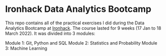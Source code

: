 # Ironhack Data Analytics Bootcamp

This repo contains all of the practical exercises I did during the Data Analytics Bootcamp at [Ironhack](https://www.ironhack.com/en). The course lasted for 9 weeks (17 Jan to 18 March 2022). It was divided into 3 modules:

Module 1: Git, Python and SQL
Module 2: Statistics and Probability
Module 3: Machine Learning
